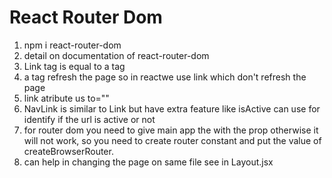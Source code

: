 # React Router Dom
1. npm i react-router-dom
2. detail on documentation of react-router-dom
3. Link tag is equal to a tag
4. a tag refresh the page so in reactwe use link which don't refresh the page
5. link atribute us to=""
6. NavLink is similar to Link but have extra feature like isActive can use for identify if the url is active or not 
7. for router dom you need to give main app the <RouterProvider router={router} /> with the prop otherwise it will not work, so you need to create router constant and put the value of createBrowserRouter.
8. <Outlet />  can help in changing the page on same file see in Layout.jsx

